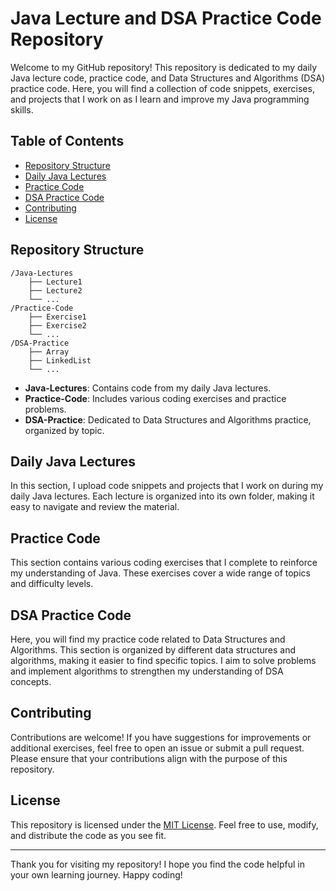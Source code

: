 # Java Lecture and DSA Practice Code Repository

Welcome to my GitHub repository! This repository is dedicated to my daily Java lecture code, practice code, and Data Structures and Algorithms (DSA) practice code. Here, you will find a collection of code snippets, exercises, and projects that I work on as I learn and improve my Java programming skills.

## Table of Contents

- [Repository Structure](#repository-structure)
- [Daily Java Lectures](#daily-java-lectures)
- [Practice Code](#practice-code)
- [DSA Practice Code](#dsa-practice-code)
- [Contributing](#contributing)
- [License](#license)

## Repository Structure

```
/Java-Lectures
    ├── Lecture1
    ├── Lecture2
    └── ...
/Practice-Code
    ├── Exercise1
    ├── Exercise2
    └── ...
/DSA-Practice
    ├── Array
    ├── LinkedList
    └── ...
```

- **Java-Lectures**: Contains code from my daily Java lectures.
- **Practice-Code**: Includes various coding exercises and practice problems.
- **DSA-Practice**: Dedicated to Data Structures and Algorithms practice, organized by topic.

## Daily Java Lectures

In this section, I upload code snippets and projects that I work on during my daily Java lectures. Each lecture is organized into its own folder, making it easy to navigate and review the material.

## Practice Code

This section contains various coding exercises that I complete to reinforce my understanding of Java. These exercises cover a wide range of topics and difficulty levels.

## DSA Practice Code

Here, you will find my practice code related to Data Structures and Algorithms. This section is organized by different data structures and algorithms, making it easier to find specific topics. I aim to solve problems and implement algorithms to strengthen my understanding of DSA concepts.

## Contributing

Contributions are welcome! If you have suggestions for improvements or additional exercises, feel free to open an issue or submit a pull request. Please ensure that your contributions align with the purpose of this repository.

## License

This repository is licensed under the [MIT License](https://github.com/Ashokkpal/Java?tab=MIT-1-ov-file). Feel free to use, modify, and distribute the code as you see fit.

---

Thank you for visiting my repository! I hope you find the code helpful in your own learning journey. Happy coding!
